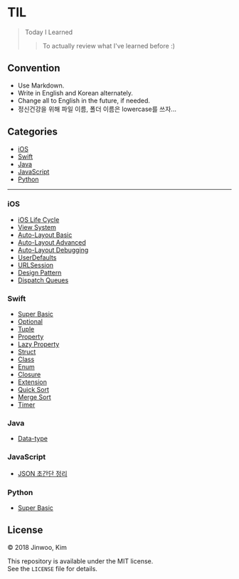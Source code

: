 # TIL

> Today I Learned
> > To actually review what I've learned before :)

## Convention

- Use Markdown.
- Write in English and Korean alternately.  
- Change all to English in the future, if needed.
- 정신건강을 위해 파일 이름, 폴더 이름은 lowercase를 쓰자...

## Categories

* [iOS](#ios)
* [Swift](#swift)
* [Java](#java)
* [JavaScript](#javascript)
* [Python](#python)

* * * 

### iOS

- [iOS Life Cycle](ios/ios-lifecycle.md)
- [View System](ios/ios-view-system.md)
- [Auto-Layout Basic](ios/ios-autolayout-basic.md)
- [Auto-Layout Advanced](ios/ios-autolayout-advanced.md)
- [Auto-Layout Debugging](ios/ios-autolayout-debugging.md)
- [UserDefaults](ios/ios-userdefaults.md)
- [URLSession](ios/ios-urlsession.md)
- [Design Pattern](ios/ios-design-pattern.md)
- [Dispatch Queues](ios/ios-dispatch-queues.md)

### Swift

- [Super Basic](swift/swift-basic.md)
- [Optional](swift/swift-optional.md)
- [Tuple](swift/swift-tuple.md)
- [Property](swift/swift-property.md)
- [Lazy Property](swift/swift-lazy-property.md)
- [Struct](swift/swift-struct.md)
- [Class](swift/swift-class.md)
- [Enum](swift/swift-enum.md)
- [Closure](swift/swift-closure.md)
- [Extension](swift/swift-extension.md)
- [Quick Sort](swift/swift-quicksort.md)
- [Merge Sort](swift/swift-mergesort.md)
- [Timer](swift/swift-timer.md)

### Java

- [Data-type](java/java-type.md)

### JavaScript

- [JSON 초간단 정리](javascript/javascript-json.md)

### Python

- [Super Basic](python/python-basic.md)

## License

&copy; 2018 Jinwoo, Kim  

This repository is available under the MIT license.  
See the `LICENSE` file for details.